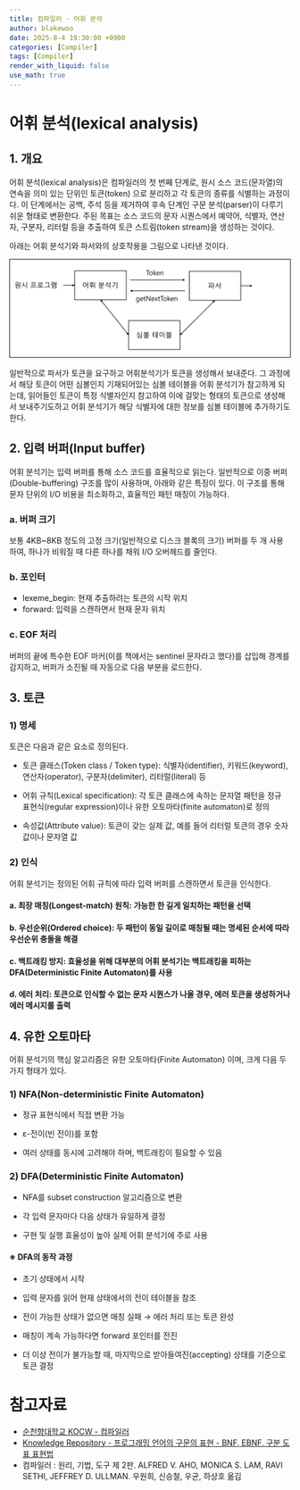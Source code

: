 ```yaml
---
title: 컴파일러 - 어휘 분석
author: blakewoo
date: 2025-8-4 19:30:00 +0900
categories: [Compiler]
tags: [Compiler] 
render_with_liquid: false
use_math: true
---
```


# 어휘 분석(lexical analysis)
## 1. 개요
어휘 분석(lexical analysis)은 컴파일러의 첫 번째 단계로, 원시 소스 코드(문자열)의 연속을 의미 있는 단위인 토큰(token) 으로 분리하고
각 토큰의 종류를 식별하는 과정이다. 이 단계에서는 공백, 주석 등을 제거하여 후속 단계인 구문 분석(parser)이 다루기 쉬운 형태로 변환한다.
주된 목표는 소스 코드의 문자 시퀀스에서 예약어, 식별자, 연산자, 구분자, 리터럴 등을 추출하여 토큰 스트림(token stream)을 생성하는 것이다.

아래는 어휘 분석기와 파서와의 상호작용을 그림으로 나타낸 것이다.

![img.png](/assets/blog/compiler/lexical-analysis/img.png)

일반적으로 파서가 토큰을 요구하고 어휘분석기가 토큰을 생성해서 보내준다. 그 과정에서 해당 토큰이 어떤 심볼인지
기재되어있는 심볼 테이블을 어휘 분석기가 참고하게 되는데, 읽어들인 토큰이 특정 식별자인지 참고하여 이에 걸맞는 형태의 토큰으로 생성해서 보내주기도하고
어휘 분석기가 해당 식별자에 대한 정보를 심볼 테이블에 추가하기도 한다.

## 2. 입력 버퍼(Input buffer)
어휘 분석기는 입력 버퍼를 통해 소스 코드를 효율적으로 읽는다. 일반적으로 이중 버퍼(Double-buffering) 구조를 많이 사용하며,
아래와 같은 특징이 있다.
이 구조를 통해 문자 단위의 I/O 비용을 최소화하고, 효율적인 패턴 매칭이 가능하다.

### a. 버퍼 크기
보통 4KB~8KB 정도의 고정 크기(일반적으로 디스크 블록의 크기) 버퍼를 두 개 사용하여, 하나가 비워질 때 다른 하나를 채워 I/O 오버헤드를 줄인다.

### b. 포인터
- lexeme_begin: 현재 추출하려는 토큰의 시작 위치
- forward: 입력을 스캔하면서 현재 문자 위치

### c. EOF 처리
버퍼의 끝에 특수한 EOF 마커(이를 책에서는 sentinel 문자라고 했다)를 삽입해 경계를 감지하고, 버퍼가 소진될 때 자동으로 다음 부분을 로드한다.

## 3. 토큰
### 1) 명세
토큰은 다음과 같은 요소로 정의된다.

- 토큰 클래스(Token class / Token type): 식별자(identifier), 키워드(keyword), 연산자(operator), 구분자(delimiter), 리터럴(literal) 등

- 어휘 규칙(Lexical specification): 각 토큰 클래스에 속하는 문자열 패턴을 정규 표현식(regular expression)이나 유한 오토마타(finite automaton)로 정의

- 속성값(Attribute value): 토큰이 갖는 실제 값, 예를 들어 리터럴 토큰의 경우 숫자 값이나 문자열 값

### 2) 인식
어휘 분석기는 정의된 어휘 규칙에 따라 입력 버퍼를 스캔하면서 토큰을 인식한다.

#### a. 최장 매칭(Longest-match) 원칙: 가능한 한 길게 일치하는 패턴을 선택

#### b. 우선순위(Ordered choice): 두 패턴이 동일 길이로 매칭될 때는 명세된 순서에 따라 우선순위 충돌을 해결

#### c. 백트래킹 방지: 효율성을 위해 대부분의 어휘 분석기는 백트래킹을 피하는 DFA(Deterministic Finite Automaton)를 사용

#### d. 에러 처리: 토큰으로 인식할 수 없는 문자 시퀀스가 나올 경우, 에러 토큰을 생성하거나 에러 메시지를 출력

## 4. 유한 오토마타
어휘 분석기의 핵심 알고리즘은 유한 오토마타(Finite Automaton) 이며, 크게 다음 두 가지 형태가 있다.

### 1) NFA(Non-deterministic Finite Automaton)

- 정규 표현식에서 직접 변환 가능

- ε-전이(빈 전이)를 포함

- 여러 상태를 동시에 고려해야 하며, 백트래킹이 필요할 수 있음

### 2) DFA(Deterministic Finite Automaton)

- NFA를 subset construction 알고리즘으로 변환

- 각 입력 문자마다 다음 상태가 유일하게 결정

- 구현 및 실행 효율성이 높아 실제 어휘 분석기에 주로 사용


#### ※ DFA의 동작 과정
- 초기 상태에서 시작

- 입력 문자를 읽어 현재 상태에서의 전이 테이블을 참조

- 전이 가능한 상태가 없으면 매칭 실패 → 에러 처리 또는 토큰 완성

- 매칭이 계속 가능하다면 forward 포인터를 전진

- 더 이상 전이가 불가능할 때, 마지막으로 받아들여진(accepting) 상태를 기준으로 토큰 결정



# 참고자료
- [순천향대학교 KOCW - 컴파일러](http://www.kocw.net/home/cview.do?cid=483c036ed189cda6&ar=link_openapi)
- [Knowledge Repository - 프로그래밍 언어의 구문의 표현 - BNF, EBNF, 구분 도표 표현법](https://atoz-develop.tistory.com/entry/%EA%B5%AC%EB%AC%B8%EB%A1%A0-BNF-EBNF-%EA%B5%AC%EB%AC%B8%EB%8F%84%ED%91%9C-%ED%91%9C%ED%98%84%EB%B2%95)
- 컴파일러 : 원리, 기법, 도구 제 2판. ALFRED V. AHO, MONICA S. LAM, RAVI SETHI, JEFFREY D. ULLMAN. 우원희, 신승철, 우균, 하상호 옮김
